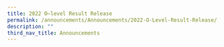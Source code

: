 ```yaml
---
title: 2022 O–level Result Release
permalink: /announcements/Announcements/2022-O-Level-Result-Release/
description: ""
third_nav_title: Announcements
---
```



